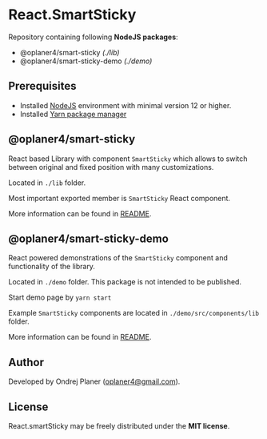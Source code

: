# React.SmartSticky

Repository containing following **NodeJS packages**:

* @oplaner4/smart-sticky *(./lib)*
* @oplaner4/smart-sticky-demo *(./demo)*

## Prerequisites

* Installed [NodeJS](https://nodejs.org/en/) environment with minimal version 12 or higher.
* Installed [Yarn package manager](https://yarnpkg.com/getting-started/install#initializing-your-project)

## @oplaner4/smart-sticky

React based Library with component `SmartSticky` which allows to switch between original and fixed position with many customizations.

Located in `./lib` folder.

Most important exported member is `SmartSticky` React component.

More information can be found in [README](https://github.com/oplaner4/React.SmartSticky/tree/master/lib#reactsmartsticky-library).

## @oplaner4/smart-sticky-demo

React powered demonstrations of the `SmartSticky` component and functionality of the library.

Located in `./demo` folder. This package is not intended to be published.

Start demo page by `yarn start`

Example `SmartSticky` components are located in `./demo/src/components/lib` folder.

More information can be found in [README](https://github.com/oplaner4/React.SmartSticky/tree/master/demo#reactsmartsticky-demonstration).

## Author

Developed by Ondrej Planer ([oplaner4@gmail.com](mailto:oplaner4@gmail.com)).

## License

React.smartSticky may be freely distributed under the **MIT license**.